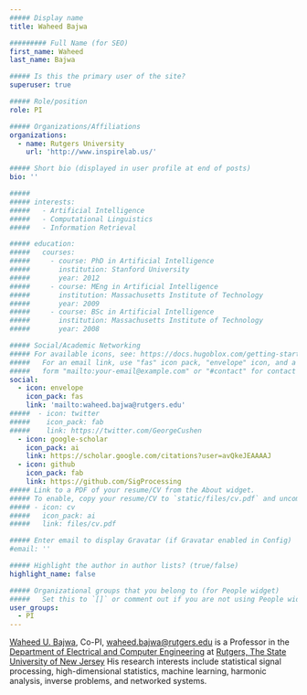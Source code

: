 ```yaml
---
##### Display name
title: Waheed Bajwa

######### Full Name (for SEO)
first_name: Waheed
last_name: Bajwa

##### Is this the primary user of the site?
superuser: true

##### Role/position
role: PI

##### Organizations/Affiliations
organizations:
  - name: Rutgers University
    url: 'http://www.inspirelab.us/'

##### Short bio (displayed in user profile at end of posts)
bio: ''

#####
##### interests:
#####   - Artificial Intelligence
#####   - Computational Linguistics
#####   - Information Retrieval

##### education:
#####   courses:
#####     - course: PhD in Artificial Intelligence
#####       institution: Stanford University
#####       year: 2012
#####     - course: MEng in Artificial Intelligence
#####       institution: Massachusetts Institute of Technology
#####       year: 2009
#####     - course: BSc in Artificial Intelligence
#####       institution: Massachusetts Institute of Technology
#####       year: 2008

##### Social/Academic Networking
##### For available icons, see: https://docs.hugoblox.com/getting-started/page-builder/#icons
#####   For an email link, use "fas" icon pack, "envelope" icon, and a link in the
#####   form "mailto:your-email@example.com" or "#contact" for contact widget.
social:
  - icon: envelope
    icon_pack: fas
    link: 'mailto:waheed.bajwa@rutgers.edu'
#####  - icon: twitter
#####    icon_pack: fab
#####    link: https://twitter.com/GeorgeCushen
  - icon: google-scholar
    icon_pack: ai
    link: https://scholar.google.com/citations?user=avQkeJEAAAAJ
  - icon: github
    icon_pack: fab
    link: https://github.com/SigProcessing
##### Link to a PDF of your resume/CV from the About widget.
##### To enable, copy your resume/CV to `static/files/cv.pdf` and uncomment the lines below.
##### - icon: cv
#####   icon_pack: ai
#####   link: files/cv.pdf

##### Enter email to display Gravatar (if Gravatar enabled in Config)
#email: ''

##### Highlight the author in author lists? (true/false)
highlight_name: false

##### Organizational groups that you belong to (for People widget)
#####   Set this to `[]` or comment out if you are not using People widget.
user_groups:
  - PI
---
```


[Waheed U. Bajwa](http://www.inspirelab.us/), Co-PI, [waheed.bajwa@rutgers.edu](mailto:waheed.bajwa@rutgers.edu) is a Professor in the [Department of Electrical and Computer Engineering](https://www.ece.rutgers.edu) at [Rutgers, The State University of New Jersey](https://www.rutgers.edu) His research interests include statistical signal processing, high-dimensional statistics, machine learning, harmonic analysis, inverse problems, and networked systems.